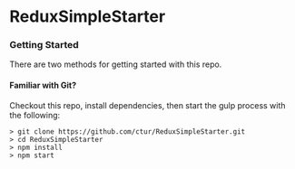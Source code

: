# ReduxSimpleStarter

### Getting Started

There are two methods for getting started with this repo.

#### Familiar with Git?
Checkout this repo, install dependencies, then start the gulp process with the following:

```
> git clone https://github.com/ctur/ReduxSimpleStarter.git
> cd ReduxSimpleStarter
> npm install
> npm start
```

